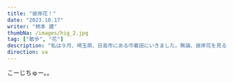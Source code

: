 ```yaml
---
title: "彼岸花！"
date: "2023.10.17"
writer: "柿本 建"
thumbNa: /images/hig_2.jpg
tag: ["散歩", "花"]
description: "私は９月、埼玉県、日高市にある巾着田にいきました。無論、彼岸花を見るためです。"
direction: va
---
```

こーじちゅー。。

<!--

![Alt text](/images/hig_1.jpg)

ヒガンバナ。


私は９月、埼玉県、日高市にある巾着田にいきました。無論、彼岸花を見るためです。

巾着田はヒガンバナの群生地であり、市内の観光地にもなっています。

遠方から時間をかけて来る人もかなりいて、開花のピークとなる9月下旬には一般道が混みに混み、近くの関係のない本屋が駐車場を貸し出したりして小銭（いや大金かも）を稼いだりしています。


![Alt text](/images/hig_2.jpg)


この花の魅力はシュッとした見ためと整えられたような見事な配色ではないでしょうか。

葉のない茎は地面からまっすぐと伸び、その頭先に嫋やかな花弁の集まった、毒々しいほど鮮やかな赤い花を咲かせます。

無駄のないフォルムとはっきりとした色味がいささかの不自然さや妖しさと、その美しさを見せつけてくるようです。


![Alt text](/images/hig_3.jpg)


ヒガンバナには毒がありますが、毒抜きをして食べることができるそうです。

そこまでして食べる？って感じですが、昔は飢饉の際に球根を食べたりしていたそうです。

また野菜の玉ねぎなんかはヒガンバナ科の植物として分類されますが、それを思えば何となく納得できるような気がします。

でもマジで危険らしいので食べるのは控えておくことにしましょう。此岸とはサヨナラになるかも。

![Alt text](/images/hig_4.jpg)

<style>
.tate {
  writing-mode: vertical-rl;
  margin: 0 auto;
  padding: 0.7em;
  border: 1px solid #ddd;
  box-shadow: 5px 4px 15px -5px #777777;
  border-radius: 15px;
}
.tate span {
  writing-mode: horizontal-tb;
}
.pd2 {font-size:1.2em;}

</style>
-->
